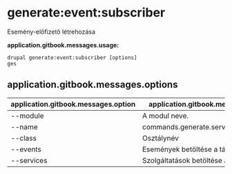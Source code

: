 # generate:event:subscriber
Esemény-előfizető létrehozása

**application.gitbook.messages.usage:**
```
drupal generate:event:subscriber [options]
ges
```

## application.gitbook.messages.options
application.gitbook.messages.option | application.gitbook.messages.details
-------|-------------
--module | A modul neve.
--name | commands.generate.service.options.name
--class | Osztálynév
--events | Események betöltése a tárolóból
--services | Szolgáltatások betöltése a tárolóból.
